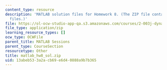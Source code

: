 ```yaml
---
content_type: resource
description: 'MATLAB solution files for Homework 8. (The ZIP file contains: 17 .m
  files.)'
file: https://ol-ocw-studio-app-qa.s3.amazonaws.com/courses/2-003j-dynamics-and-control-i-fall-2007/13abeb533a2acb69e6d40888a9b7b365_matlab_hw8_sol.zip
file_type: application/zip
learning_resource_types: []
ocw_type: OCWFile
parent_title: MATLAB Sessions
parent_type: CourseSection
resourcetype: Other
title: matlab_hw8_sol.zip
uid: 13abeb53-3a2a-cb69-e6d4-0888a9b7b365
---
```

